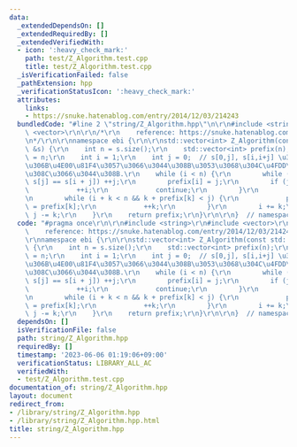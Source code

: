 ```yaml
---
data:
  _extendedDependsOn: []
  _extendedRequiredBy: []
  _extendedVerifiedWith:
  - icon: ':heavy_check_mark:'
    path: test/Z_Algorithm.test.cpp
    title: test/Z_Algorithm.test.cpp
  _isVerificationFailed: false
  _pathExtension: hpp
  _verificationStatusIcon: ':heavy_check_mark:'
  attributes:
    links:
    - https://snuke.hatenablog.com/entry/2014/12/03/214243
  bundledCode: "#line 2 \"string/Z_Algorithm.hpp\"\n\r\n#include <string>\r\n#include\
    \ <vector>\r\n\r\n/*\r\n    reference: https://snuke.hatenablog.com/entry/2014/12/03/214243\r\
    \n*/\r\n\r\nnamespace ebi {\r\n\r\nstd::vector<int> Z_Algorithm(const std::string\
    \ &s) {\r\n    int n = s.size();\r\n    std::vector<int> prefix(n);\r\n    prefix[0]\
    \ = n;\r\n    int i = 1;\r\n    int j = 0;  // s[0,j], s[i,i+j] \u304C\u3059\u3067\
    \u306B\u4E00\u81F4\u3057\u3066\u3044\u308B\u3053\u3068\u304C\u4FDD\u8A3C\u3055\
    \u308C\u3066\u3044\u308B.\r\n    while (i < n) {\r\n        while (i + j < n &&\
    \ s[j] == s[i + j]) ++j;\r\n        prefix[i] = j;\r\n        if (j == 0) {\r\n\
    \            ++i;\r\n            continue;\r\n        }\r\n        int k = 1;\r\
    \n        while (i + k < n && k + prefix[k] < j) {\r\n            prefix[i + k]\
    \ = prefix[k];\r\n            ++k;\r\n        }\r\n        i += k;\r\n       \
    \ j -= k;\r\n    }\r\n    return prefix;\r\n}\r\n\r\n}  // namespace ebi\n"
  code: "#pragma once\r\n\r\n#include <string>\r\n#include <vector>\r\n\r\n/*\r\n\
    \    reference: https://snuke.hatenablog.com/entry/2014/12/03/214243\r\n*/\r\n\
    \r\nnamespace ebi {\r\n\r\nstd::vector<int> Z_Algorithm(const std::string &s)\
    \ {\r\n    int n = s.size();\r\n    std::vector<int> prefix(n);\r\n    prefix[0]\
    \ = n;\r\n    int i = 1;\r\n    int j = 0;  // s[0,j], s[i,i+j] \u304C\u3059\u3067\
    \u306B\u4E00\u81F4\u3057\u3066\u3044\u308B\u3053\u3068\u304C\u4FDD\u8A3C\u3055\
    \u308C\u3066\u3044\u308B.\r\n    while (i < n) {\r\n        while (i + j < n &&\
    \ s[j] == s[i + j]) ++j;\r\n        prefix[i] = j;\r\n        if (j == 0) {\r\n\
    \            ++i;\r\n            continue;\r\n        }\r\n        int k = 1;\r\
    \n        while (i + k < n && k + prefix[k] < j) {\r\n            prefix[i + k]\
    \ = prefix[k];\r\n            ++k;\r\n        }\r\n        i += k;\r\n       \
    \ j -= k;\r\n    }\r\n    return prefix;\r\n}\r\n\r\n}  // namespace ebi"
  dependsOn: []
  isVerificationFile: false
  path: string/Z_Algorithm.hpp
  requiredBy: []
  timestamp: '2023-06-06 01:19:06+09:00'
  verificationStatus: LIBRARY_ALL_AC
  verifiedWith:
  - test/Z_Algorithm.test.cpp
documentation_of: string/Z_Algorithm.hpp
layout: document
redirect_from:
- /library/string/Z_Algorithm.hpp
- /library/string/Z_Algorithm.hpp.html
title: string/Z_Algorithm.hpp
---
```

